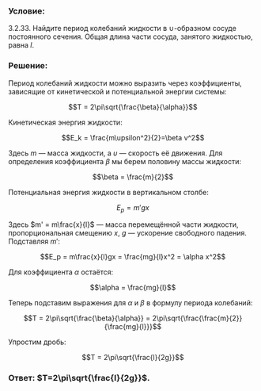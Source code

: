 ###  Условие: 

$3.2.33.$ Найдите период колебаний жидкости в ∪-образном сосуде постоянного сечения. Общая длина части сосуда, занятого жидкостью, равна $l$. 

###  Решение: 

Период колебаний жидкости можно выразить через коэффициенты, зависящие от кинетической и потенциальной энергии системы:

$$T = 2\pi\sqrt{\frac{\beta}{\alpha}}$$

Кинетическая энергия жидкости:

$$E_k = \frac{m\upsilon^2}{2}=\beta v^2$$

Здесь $m$ — масса жидкости, а $\upsilon$ — скорость её движения. Для определения коэффициента $\beta$ мы берем половину массы жидкости:

$$\beta = \frac{m}{2}$$

Потенциальная энергия жидкости в вертикальном столбе:

$$E_p = m'gx$$

Здесь $m' = m\frac{x}{l}$ — масса перемещённой части жидкости, пропорциональная смещению $x$, $g$ — ускорение свободного падения. Подставляя $m'$:

$$E_p = m\frac{x}{l}gx = \frac{mg}{l}x^2 = \alpha x^2$$

Для коэффициента $\alpha$ остаётся:

$$\alpha = \frac{mg}{l}$$

Теперь подставим выражения для $\alpha$ и $\beta$ в формулу периода колебаний:

$$T = 2\pi\sqrt{\frac{\beta}{\alpha}} = 2\pi\sqrt{\frac{\frac{m}{2}}{\frac{mg}{l}}}$$

Упростим дробь:

$$T = 2\pi\sqrt{\frac{l}{2g}}$$

###  Ответ: $T=2\pi\sqrt{\frac{l}{2g}}$. 

